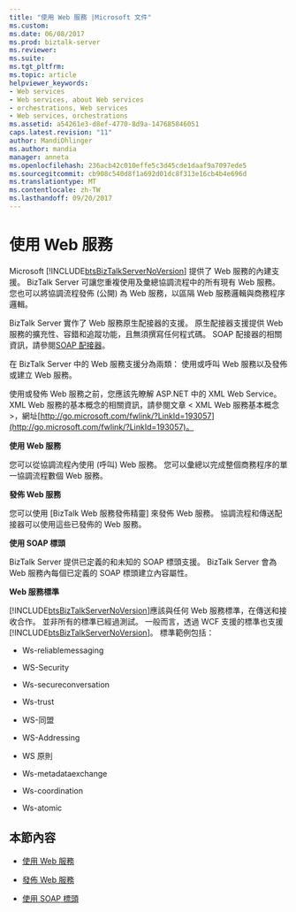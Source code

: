 ```yaml
---
title: "使用 Web 服務 |Microsoft 文件"
ms.custom: 
ms.date: 06/08/2017
ms.prod: biztalk-server
ms.reviewer: 
ms.suite: 
ms.tgt_pltfrm: 
ms.topic: article
helpviewer_keywords:
- Web services
- Web services, about Web services
- orchestrations, Web services
- Web services, orchestrations
ms.assetid: a54261e3-d8ef-4770-8d9a-147685846051
caps.latest.revision: "11"
author: MandiOhlinger
ms.author: mandia
manager: anneta
ms.openlocfilehash: 236acb42c010effe5c3d45cde1daaf9a7097ede5
ms.sourcegitcommit: cb908c540d8f1a692d01dc8f313e16cb4b4e696d
ms.translationtype: MT
ms.contentlocale: zh-TW
ms.lasthandoff: 09/20/2017
---
```

# <a name="using-web-services"></a>使用 Web 服務
Microsoft [!INCLUDE[btsBizTalkServerNoVersion](../includes/btsbiztalkservernoversion-md.md)] 提供了 Web 服務的內建支援。 BizTalk Server 可讓您重複使用及彙總協調流程中的所有現有 Web 服務。 您也可以將協調流程發佈 (公開) 為 Web 服務，以區隔 Web 服務邏輯與商務程序邏輯。  
  
 BizTalk Server 實作了 Web 服務原生配接器的支援。 原生配接器支援提供 Web 服務的擴充性、容錯和追蹤功能，且無須撰寫任何程式碼。 SOAP 配接器的相關資訊，請參閱[SOAP 配接器](../core/soap-adapter.md)。  
  
 在 BizTalk Server 中的 Web 服務支援分為兩類： 使用或呼叫 Web 服務以及發佈或建立 Web 服務。  
  
 使用或發佈 Web 服務之前，您應該先瞭解 ASP.NET 中的 XML Web Service。 XML Web 服務的基本概念的相關資訊，請參閱文章 < XML Web 服務基本概念 >，網址[http://go.microsoft.com/fwlink/?LinkId=193057](http://go.microsoft.com/fwlink/?LinkId=193057)。  
  
 **使用 Web 服務**  
  
 您可以從協調流程內使用 (呼叫) Web 服務。 您可以彙總以完成整個商務程序的單一協調流程數個 Web 服務。  
  
 **發佈 Web 服務**  
  
 您可以使用 [BizTalk Web 服務發佈精靈] 來發佈 Web 服務。 協調流程和傳送配接器可以使用這些已發佈的 Web 服務。  
  
 **使用 SOAP 標頭**  
  
 BizTalk Server 提供已定義的和未知的 SOAP 標頭支援。 BizTalk Server 會為 Web 服務內每個已定義的 SOAP 標頭建立內容屬性。  
  
 **Web 服務標準**  
  
 [!INCLUDE[btsBizTalkServerNoVersion](../includes/btsbiztalkservernoversion-md.md)]應該與任何 Web 服務標準，在傳送和接收合作。 並非所有的標準已經過測試。 一般而言，透過 WCF 支援的標準也支援[!INCLUDE[btsBizTalkServerNoVersion](../includes/btsbiztalkservernoversion-md.md)]。 標準範例包括：  
  
-   Ws-reliablemessaging  
  
-   WS-Security  
  
-   Ws-secureconversation  
  
-   Ws-trust  
  
-   WS-同盟  
  
-   WS-Addressing  
  
-   WS 原則  
  
-   Ws-metadataexchange  
  
-   Ws-coordination  
  
-   Ws-atomic  
  
## <a name="in-this-section"></a>本節內容  
  
-   [使用 Web 服務](../core/consuming-web-services.md)  
  
-   [發佈 Web 服務](../core/publishing-web-services.md)  
  
-   [使用 SOAP 標頭](../core/using-soap-headers.md)